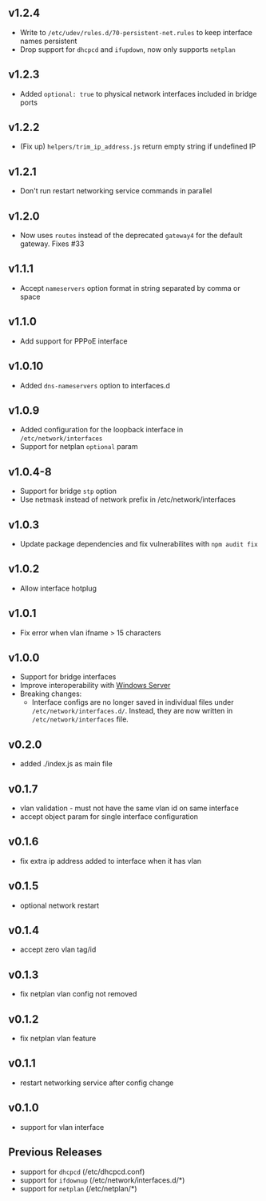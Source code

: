 v1.2.4
---
  - Write to `/etc/udev/rules.d/70-persistent-net.rules` to keep interface names persistent
  - Drop support for `dhcpcd` and `ifupdown`, now only supports `netplan`

v1.2.3
---
  - Added `optional: true` to physical network interfaces included in bridge ports

v1.2.2
---
  - (Fix up) `helpers/trim_ip_address.js` return empty string if undefined IP

v1.2.1
---
  - Don't run restart networking service commands in parallel

v1.2.0
---
  - Now uses `routes` instead of the deprecated `gateway4` for the default gateway. Fixes #33

v1.1.1
---
  - Accept `nameservers` option format in string separated by comma or space

v1.1.0
---
  - Add support for PPPoE interface

v1.0.10
---
  - Added `dns-nameservers` option to interfaces.d

v1.0.9
---
  - Added configuration for the loopback interface in `/etc/network/interfaces`
  - Support for netplan `optional` param

v1.0.4-8
---
  - Support for bridge `stp` option
  - Use netmask instead of network prefix in /etc/network/interfaces

v1.0.3
---
  - Update package dependencies and fix vulnerabilites with `npm audit fix`

v1.0.2
---
  - Allow interface hotplug

v1.0.1
---
  - Fix error when vlan ifname > 15 characters

v1.0.0
---
  - Support for bridge interfaces
  - Improve interoperability with [Windows Server](https://netplan.io/examples#integration-with-a-windows-dhcp-server)
  - Breaking changes:
    * Interface configs are no longer saved in individual files under `/etc/network/interfaces.d/`. Instead, they are now written in `/etc/network/interfaces` file.

v0.2.0
---
  - added ./index.js as main file

v0.1.7
---
  - vlan validation - must not have the same vlan id on same interface
  - accept object param for single interface configuration

v0.1.6
---
  - fix extra ip address added to interface when it has vlan

v0.1.5
---
  - optional network restart

v0.1.4
---
  - accept zero vlan tag/id

v0.1.3
---
  - fix netplan vlan config not removed

v0.1.2
---
  - fix netplan vlan feature

v0.1.1
---
  - restart networking service after config change

v0.1.0
---
  - support for vlan interface

Previous Releases
---
  - support for `dhcpcd` (/etc/dhcpcd.conf)
  - support for `ifdownup` (/etc/network/interfaces.d/*)
  - support for `netplan` (/etc/netplan/*)
